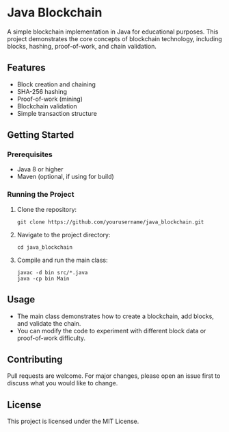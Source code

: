 # Java Blockchain

A simple blockchain implementation in Java for educational purposes. This project demonstrates the core concepts of blockchain technology, including blocks, hashing, proof-of-work, and chain validation.

## Features

- Block creation and chaining
- SHA-256 hashing
- Proof-of-work (mining)
- Blockchain validation
- Simple transaction structure

## Getting Started

### Prerequisites

- Java 8 or higher
- Maven (optional, if using for build)

### Running the Project

1. Clone the repository:
   ```
   git clone https://github.com/yourusername/java_blockchain.git
   ```
2. Navigate to the project directory:
   ```
   cd java_blockchain
   ```
3. Compile and run the main class:
   ```
   javac -d bin src/*.java
   java -cp bin Main
   ```

## Usage

- The main class demonstrates how to create a blockchain, add blocks, and validate the chain.
- You can modify the code to experiment with different block data or proof-of-work difficulty.

## Contributing

Pull requests are welcome. For major changes, please open an issue first to discuss what you would like to change.

## License

This project is licensed under the MIT License.
